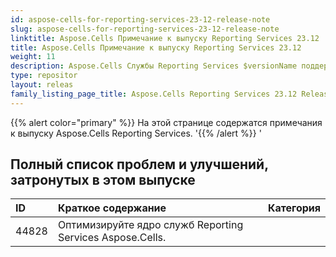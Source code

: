 ```yaml
---
id: aspose-cells-for-reporting-services-23-12-release-note
slug: aspose-cells-for-reporting-services-23-12-release-note
linktitle: Aspose.Cells Примечание к выпуску Reporting Services 23.12
title: Aspose.Cells Примечание к выпуску Reporting Services 23.12
weight: 11
description: Aspose.Cells Службы Reporting Services $versionName поддерживают преобразование в различные форматы отчетов. например Xlsx, Pdf, Json, Docx, Pptx, Html, Svg, Ods, Png и т. д.
type: repositor
layout: releas
family_listing_page_title: Aspose.Cells Reporting Services 23.12 Release Note
---
```

{{% alert color="primary" %}}
На этой странице содержатся примечания к выпуску Aspose.Cells Reporting Services.
'{{% /alert %}} '
##  **Полный список проблем и улучшений, затронутых в этом выпуске**

|**ID**|**Краткое содержание**|**Категория**|
| :- | :- | :- |
| 44828 | Оптимизируйте ядро служб Reporting Services Aspose.Cells.|

